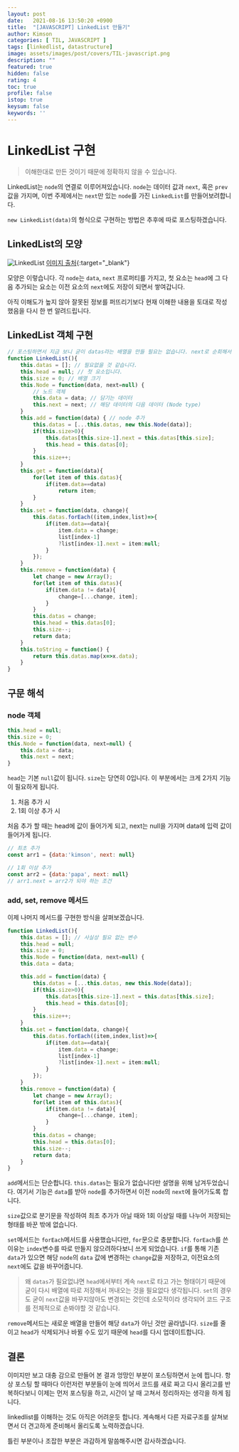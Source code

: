 ```yaml
---
layout: post
date:   2021-08-16 13:50:20 +0900
title:  "[JAVASCRIPT] LinkedList 만들기"
author: Kimson
categories: [ TIL, JAVASCRIPT ]
tags: [linkedlist, datastructure]
image: assets/images/post/covers/TIL-javascript.png
description: ""
featured: true
hidden: false
rating: 4
toc: true
profile: false
istop: true
keysum: false
keywords: ''
---
```


# LinkedList 구현

> 이해한대로 만든 것이기 때문에 정확하지 않을 수 있습니다.

LinkedList는 `node`의 연결로 이루어져있습니다. `node`는 데이터 값과 `next`, 혹은 `prev`값을 가지며, 이번 주제에서는 `next`만 있는 `node`를 가진 `LinkedList`를 만들어보려합니다.

`new LinkedList(data)`의 형식으로 구현하는 방법은 추후에 따로 포스팅하겠습니다.

## LinkedList의 모양

![LinkedList]({{site.baseurl}}/assets/images/post/datastudy/linkedlist/linkedlist01.png '도식')
[이미지 출처](https://habr.com/en/post/506660/){:target="_blank"}

모양은 이렇습니다. 각 `node`는 `data`, `next` 프로퍼티를 가지고, 첫 요소는 `head`에 그 다음 추가되는 요소는 이전 요소의 `next`에도 저장이 되면서 쌓여갑니다.

아직 이해도가 높지 않아 잘못된 정보를 퍼뜨리기보다 현재 이해한 내용을 토대로 작성했음을 다시 한 번 알려드립니다.

## LinkedList 객체 구현

```javascript
// 포스팅하면서 지금 보니 굳이 datas라는 배열을 만들 필요는 없습니다. next로 순회해서 전체 출력 가능한 점 알려드립니다.
function LinkedList(){
    this.datas = []; // 필요없을 것 같습니다.
    this.head = null; // 첫 요소입니다.
    this.size = 0; // 배열 크기
    this.Node = function(data, next=null) {
        // 노드 객체
        this.data = data; // 담기는 데이터
        this.next = next; // 해당 데이터의 다음 데이터 (Node type)
    }
    this.add = function(data) { // node 추가
        this.datas = [...this.datas, new this.Node(data)];
        if(this.size>0){
            this.datas[this.size-1].next = this.datas[this.size];
            this.head = this.datas[0];
        }
        this.size++;
    }
    this.get = function(data){
        for(let item of this.datas){
            if(item.data==data)
                return item;
        }
    }
    this.set = function(data, change){
        this.datas.forEach((item,index,list)=>{
            if(item.data==data){
                item.data = change;
                list[index-1]
                ?list[index-1].next = item:null;
            }
        });
    }
    this.remove = function(data) {
        let change = new Array();
        for(let item of this.datas){
            if(item.data != data){
                change=[...change, item];
            }
        }
        this.datas = change;
        this.head = this.datas[0];
        this.size--;
        return data;
    }
    this.toString = function() {
        return this.datas.map(x=>x.data);
    }
}
```

## 구문 해석

### node 객체

```javascript
this.head = null;
this.size = 0;
this.Node = function(data, next=null) {
    this.data = data;
    this.next = next;
}
```

`head`는 기본 `null`값이 됩니다. `size`는 당연히 0입니다. 이 부분에서는 크게 2가지 기능이 필요하게 됩니다.

1. 처음 추가 시
2. 1회 이상 추가 시

처음 추가 할 때는 head에 값이 들어가게 되고, next는 null을 가지며 data에 입력 값이 들어가게 됩니다.

```javascript
// 최초 추가
const arr1 = {data:'kimson', next: null}

// 1회 이상 추가
const arr2 = {data:'papa', next: null}
// arr1.next = arr2가 되야 하는 조건
```

### add, set, remove 메서드

이제 나머지 메서드를 구현한 방식을 살펴보겠습니다.

```javascript
function LinkedList(){
    this.datas = []; // 사실상 필요 없는 변수
    this.head = null;
    this.size = 0;
    this.Node = function(data, next=null) {
    this.data = data;

    this.add = function(data) {
        this.datas = [...this.datas, new this.Node(data)];
        if(this.size>0){
            this.datas[this.size-1].next = this.datas[this.size];
            this.head = this.datas[0];
        }
        this.size++;
    }
    this.set = function(data, change){
        this.datas.forEach((item,index,list)=>{
            if(item.data==data){
                item.data = change;
                list[index-1]
                ?list[index-1].next = item:null;
            }
        });
    }
    this.remove = function(data) {
        let change = new Array();
        for(let item of this.datas){
            if(item.data != data){
                change=[...change, item];
            }
        }
        this.datas = change;
        this.head = this.datas[0];
        this.size--;
        return data;
    }
}
```

`add`메서드는 단순합니다. `this.datas`는 필요가 없습니다만 설명을 위해 남겨두었습니다. 여기서 기능은 `data`를 받아 `node`를 추가하면서 이전 `node`의 `next`에 들어가도록 합니다.

`size`값으로 분기문을 작성하여 최초 추가가 아닐 때와 1회 이상일 때를 나누어 저장되는 형태를 바꾼 밖에 없습니다.

`set`메서드는 `forEach`메서드를 사용했습니다만, `for`문으로 충분합니다. `forEach`를 쓴 이유는 `index`변수를 따로 만들지 않으려하다보니 쓰게 되었습니다. `if`를 통해 기존 `data`가 있으면 해당 `node`의 `data` 값에 변경하는 `change`값을 저장하고, 이전요소의 `next`에도 값을 바꾸어줍니다.

> 왜 `datas`가 필요없냐면 `head`에서부터 계속 `next`로 타고 가는 형태이기 때문에 굳이 다시 배열에 따로 저장해서 꺼내오는 것을 필요없다 생각됩니다. `set`의 경우도 굳이 `next`값을 바꾸지않아도 변경되는 것인데 소모적이라 생각되어 코드 구조를 전체적으로 손봐야할 것 같습니다.

`remove`메서드는 새로운 배열을 만들어 해당 `data`가 아닌 것만 골라냅니다. `size`를 줄이고 `head`가 삭제되거나 바뀔 수도 있기 때문에 `head`를 다시 업데이트합니다.

## 결론

이미지만 보고 대충 감으로 만들어 본 결과 엉망인 부분이 포스팅하면서 눈에 띕니다. 항상 포스팅 할 때마다 이런저런 부분들이 눈에 띄어서 코드를 새로 짜고 다시 올리고를 반복하다보니 이제는 먼저 포스팅을 하고, 시간이 날 때 고쳐서 정리하자는 생각을 하게 됩니다.

linkedlist를 이해하는 것도 아직은 어려운듯 합니다. 계속해서 다른 자료구조를 살쳐보면서 더 견고하게 준비해서 올리도록 노력하겠습니다.

틀린 부분이나 조잡한 부분은 과감하게 말씀해주시면 감사하겠습니다.